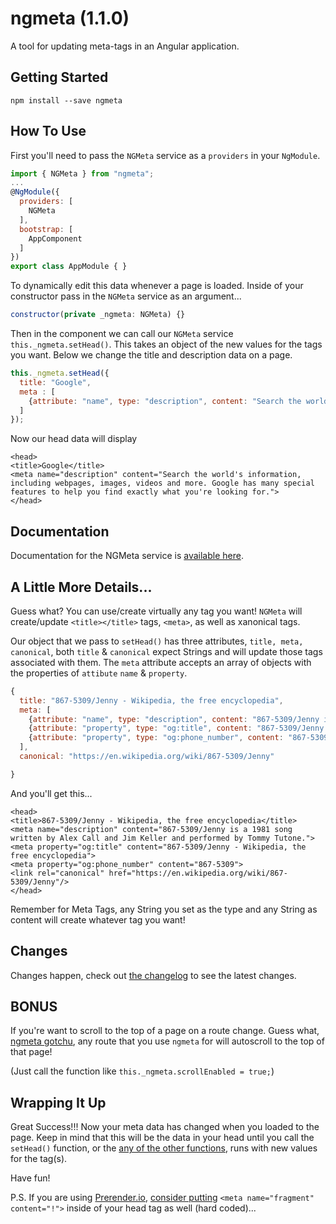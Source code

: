 # ngmeta (1.1.0)
A tool for updating meta-tags in an Angular application.

## Getting Started
```
npm install --save ngmeta
```

## How To Use
First you'll need to pass the `NGMeta` service as a `providers` in your `NgModule`.
```javascript
import { NGMeta } from "ngmeta";
...
@NgModule({
  providers: [
    NGMeta
  ],
  bootstrap: [
    AppComponent
  ]
})
export class AppModule { }
```
To dynamically edit this data whenever a page is loaded. Inside of your constructor pass in the `NGMeta` service as an argument...
```javascript
constructor(private _ngmeta: NGMeta) {}
```
 Then in the component we can call our `NGMeta` service `this._ngmeta.setHead()`. This takes an object of the new values for the tags you want. Below we change the title and description data on a page.
```javascript
this._ngmeta.setHead({
  title: "Google",
  meta : [
    {attribute: "name", type: "description", content: "Search the world's information, including webpages, images, videos and more. Google has many special features to help you find exactly what you're looking for."}
  ]
});
```

Now our head data will display
```
<head>
<title>Google</title>
<meta name="description" content="Search the world's information, including webpages, images, videos and more. Google has many special features to help you find exactly what you're looking for.">
</head>
```

## Documentation
Documentation for the NGMeta service is [available here](https://ngmeta.michaelsolati.com).

## A Little More Details...
Guess what? You can use/create virtually any tag you want! `NGMeta` will create/update `<title></title>` tags, `<meta>`, as well as xanonical tags.

Our object that we pass to `setHead()` has three attributes, `title, meta, canonical`, both `title` & `canonical` expect Strings and will update those tags associated with them. The `meta` attribute accepts an array of objects with the properties of `attibute` `name` & `property`.
```javascript
{
  title: "867-5309/Jenny - Wikipedia, the free encyclopedia",
  meta: [
    {attribute: "name", type: "description", content: "867-5309/Jenny is a 1981 song written by Alex Call and Jim Keller and performed by Tommy Tutone."},
    {attribute: "property", type: "og:title", content: "867-5309/Jenny - Wikipedia, the free encyclopedia"},
    {attribute: "property", type: "og:phone_number", content: "867-5309"}
  ],
  canonical: "https://en.wikipedia.org/wiki/867-5309/Jenny"

}
```

And you'll get this...

```
<head>
<title>867-5309/Jenny - Wikipedia, the free encyclopedia</title>
<meta name="description" content="867-5309/Jenny is a 1981 song written by Alex Call and Jim Keller and performed by Tommy Tutone.">
<meta property="og:title" content="867-5309/Jenny - Wikipedia, the free encyclopedia">
<meta property="og:phone_number" content="867-5309">
<link rel="canonical" href="https://en.wikipedia.org/wiki/867-5309/Jenny"/>
</head>
```

Remember for Meta Tags, any String you set as the type and any String as content will create whatever tag you want!

## Changes
Changes happen, check out [the changelog](https://github.com/MichaelSolati/ngmeta/blob/master/CHANGELOG.md) to see the latest changes.

## BONUS
If you're want to scroll to the top of a page on a route change. Guess what, [ngmeta gotchu](https://www.youtube.com/watch?v=cPHfShMndeI&ab_channel=shettysherin), any route that you use `ngmeta` for will autoscroll to the top of that page!

(Just call the function like `this._ngmeta.scrollEnabled = true;`)

## Wrapping It Up
Great Success!!! Now your meta data has changed when you loaded to the page. Keep in mind that this will be the data in your head until you call the `setHead()` function, or the [any of the other functions](https://ngmeta.michaelsolati.com/classes/NGMeta.html), runs with new values for the tag(s).

Have fun!

P.S. If you are using [Prerender.io](https://prerender.io/), [consider putting](https://prerender.io/documentation) `<meta name="fragment" content="!">` inside of your head tag as well (hard coded)...
